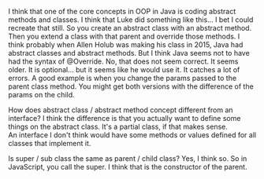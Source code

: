 I think that one of the core concepts in OOP in Java is coding abstract methods and classes.
I think that Luke did something like this... I bet I could recreate that still.
So you create an abstract class with an abstract method.
Then you extend a class with that parent and override those methods.
I think probably when Allen Holub was making his class in 2015, Java had abstract classes and abstract methods.
But I think Java seems not to have had the syntax of @Override.
No, that does not seem correct. It seems older.
It is optional... but it seems like he would use it. It catches a lot of errors.
A good example is when you change the params passed to the parent class method.
You might get both versions with the difference of the params on the child.

How does abstract class / abstract method concept different from an interface?
I think the difference is that you actually want to define some things on the abstract class.
It's a partial class, if that makes sense.  
An interface I don't think would have some methods or values defined for all classes that implement it.

Is super / sub class the same as parent / child class?
Yes, I think so.
So in JavaScript, you call the super.
I think that is the constructor of the parent.

